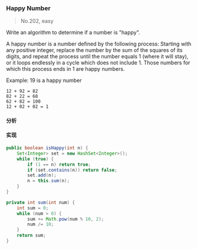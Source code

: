 ### Happy Number

> No.202, easy

Write an algorithm to determine if a number is "happy".

A happy number is a number defined by the following process: Starting with any positive integer, replace the number by the sum of the squares of its digits, and repeat the process until the number equals 1 (where it will stay), or it loops endlessly in a cycle which does not include 1. Those numbers for which this process ends in 1 are happy numbers.

Example: 19 is a happy number

```
12 + 92 = 82
82 + 22 = 68
62 + 82 = 100
12 + 02 + 02 = 1
```

#### 分析

#### 实现

```java
public boolean isHappy(int n) {
    Set<Integer> set = new HashSet<Integer>();
    while (true) {
        if (1 == n) return true;
        if (set.contains(n)) return false;
        set.add(n);
        n = this.sum(n);
    }
}

private int sum(int num) {
    int sum = 0;
    while (num > 0) {
        sum += Math.pow(num % 10, 2);
        num /= 10;
    }
    return sum;
}
```
